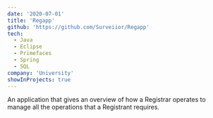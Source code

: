 ```yaml
---
date: '2020-07-01'
title: 'Regapp'
github: 'https://github.com/Surveiior/Regapp'
tech:
  - Java
  - Eclipse
  - Primefaces
  - Spring
  - SQL
company: 'University'
showInProjects: true
---
```


An application that gives an overview of how a Registrar operates to manage all the operations that a Registrant requires.

